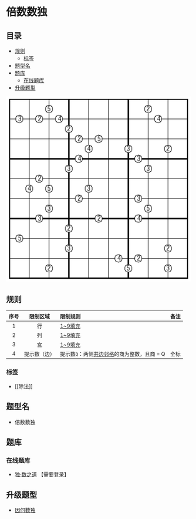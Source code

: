 # 倍数数独
<!-- START doctoc generated TOC please keep comment here to allow auto update -->
<!-- DON'T EDIT THIS SECTION, INSTEAD RE-RUN doctoc TO UPDATE -->
## 目录

- [规则](#%E8%A7%84%E5%88%99)
  - [标签](#%E6%A0%87%E7%AD%BE)
- [题型名](#%E9%A2%98%E5%9E%8B%E5%90%8D)
- [题库](#%E9%A2%98%E5%BA%93)
  - [在线题库](#%E5%9C%A8%E7%BA%BF%E9%A2%98%E5%BA%93)
- [升级题型](#%E5%8D%87%E7%BA%A7%E9%A2%98%E5%9E%8B)

<!-- END doctoc generated TOC please keep comment here to allow auto update -->

![题](../../../../images/sudoku/倍数数独.png)

## 规则

| 序号  |  限制区域  | 限制规则                        | 备注  |
|:---:|:------:|:----------------------------|:---:|
|  1  |   行    | [1~9填充]                     |     |
|  2  |   列    | [1~9填充]                     |     |
|  3  |   宫    | [1~9填充]                     |     |
|  4  | 提示数（边） | 提示数`Q`：两侧[共边邻格]的商为整数，且商 = Q | 全标  |

### 标签

- [[除法]]

## 题型名

- 倍数数独

## 题库

### 在线题库

- [独·数之道](http://www.sudokufans.org.cn/lx/game.index.php?type=hb2) 【需要登录】

## 升级题型

- [因何数独](单标类/因何数独.md)

[1~9填充]: ../../../../rules.md#1to9填充
[共边邻格]: ../../../../rules.md#共边邻格
